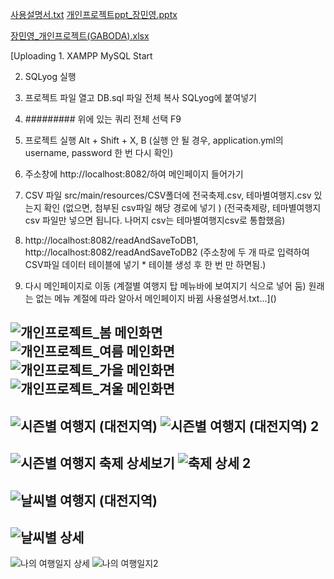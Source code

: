 [사용설명서.txt](https://github.com/JANG-MINYOUNG/24_02_JMY_project/files/15427148/default.txt)
[개인프로젝트ppt_장민영.pptx](https://github.com/JANG-MINYOUNG/24_02_JMY_project/files/15427144/ppt_.pptx)

[장민영_개인프로젝트(GABODA).xlsx](https://github.com/JANG-MINYOUNG/24_02_JMY_project/files/15427147/_.GABODA.xlsx)


[Uploading 1. XAMPP MySQL Start

2. SQLyog 실행 

3. 프로젝트 파일 열고 DB.sql 파일 전체 복사 SQLyog에 붙여넣기

4. ######### 위에 있는 쿼리 전체 선택 F9

5. 프로젝트 실행 Alt + Shift + X, B 
 (실행 안 될 경우, application.yml의 username, password 한 번 다시 확인)

6. 주소창에 http://localhost:8082/하여 메인페이지 들어가기 

7. CSV 파일 src/main/resources/CSV폴더에 전국축제.csv, 테마별여행지.csv 있는지 확인
   (없으면, 첨부된 csv파일 해당 경로에 넣기 )
   (전국축제랑, 테마별여행지 csv 파일만 넣으면 됩니다. 나머지 csv는 테마별여행지csv로 통합했음)

8. http://localhost:8082/readAndSaveToDB1, http://localhost:8082/readAndSaveToDB2 
    (주소창에 두 개 따로 입력하여 CSV파일 데이터 테이블에 넣기 * 테이블 생성 후 한 번 만 하면됨.)

9. 다시 메인페이지로 이동 (계절별 여행지 탑 메뉴바에 보여지기 식으로 넣어 둠)
   원래는 없는 메뉴 계절에 따라 알아서 메인페이지 바뀜
사용설명서.txt…]()




![개인프로젝트_봄 메인화면](https://github.com/JANG-MINYOUNG/24_02_JMY_project/assets/153146459/2a93ef48-f9b3-493a-9def-f0a03805d21a)
![개인프로젝트_여름 메인화면](https://github.com/JANG-MINYOUNG/24_02_JMY_project/assets/153146459/129387dd-ce3d-4fff-9625-114b57ff41e4)
![개인프로젝트_가을 메인화면](https://github.com/JANG-MINYOUNG/24_02_JMY_project/assets/153146459/3770c8c9-6307-4f7c-886d-5e33491b6e8c)
![개인프로젝트_겨울 메인화면](https://github.com/JANG-MINYOUNG/24_02_JMY_project/assets/153146459/76b52d0a-ddf7-4783-b17b-8dd4cfc290b5)
---
![시즌별 여행지 (대전지역)](https://github.com/JANG-MINYOUNG/24_02_JMY_project/assets/153146459/b4941587-23df-4421-878d-735fa61f8ffa)
![시즌별 여행지 (대전지역) 2](https://github.com/JANG-MINYOUNG/24_02_JMY_project/assets/153146459/1bdb1ed1-b9b4-4e8d-8791-6d0a0eea90e5)
---
![시즌별 여행지 축제 상세보기](https://github.com/JANG-MINYOUNG/24_02_JMY_project/assets/153146459/8f712fe6-4e9e-4633-8997-307f926d5df9)
![축제 상세 2](https://github.com/JANG-MINYOUNG/24_02_JMY_project/assets/153146459/0fdbdc90-d136-4427-babe-ff58b678c9a3)
---
![날씨별 여행지 (대전지역)](https://github.com/JANG-MINYOUNG/24_02_JMY_project/assets/153146459/343df566-5c75-4dea-8f0b-3f3be552f6d5)
---
![날씨별 상세](https://github.com/JANG-MINYOUNG/24_02_JMY_project/assets/153146459/58a050cd-ef36-4ca0-a4e9-b98e1725fc00)
---
![나의 여행일지 상세](https://github.com/JANG-MINYOUNG/24_02_JMY_project/assets/153146459/da832d96-eab0-4085-9a0f-c25edb50b208)
![나의 여행일지2](https://github.com/JANG-MINYOUNG/24_02_JMY_project/assets/153146459/2dd15182-3585-488f-970f-e17a9eb43852)
